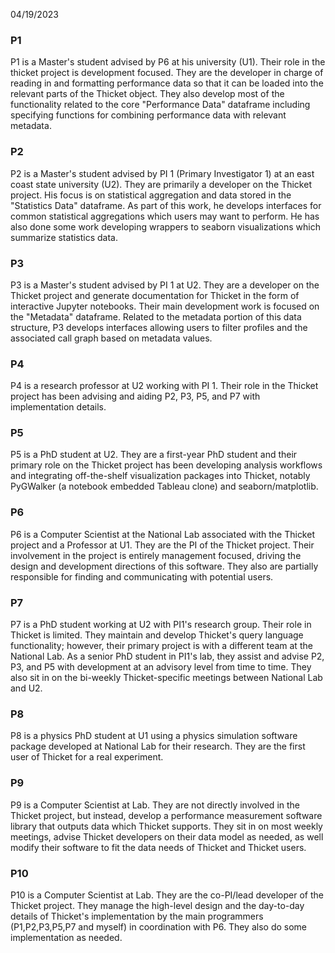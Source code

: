 04/19/2023
### P1

P1 is a Master's student advised by P6 at his university (U1). Their role in the thicket project is development focused. They are the developer in charge of reading in and formatting performance data so that it can be loaded into the relevant parts of the Thicket object. They also develop most of the functionality related to the core "Performance Data" dataframe including specifying functions for combining performance data with relevant metadata.

### P2

P2 is a Master's student advised by PI 1 (Primary Investigator 1) at an east coast state university (U2). They are primarily a developer on the Thicket project. His focus is on statistical aggregation and data stored in the "Statistics Data" dataframe. As part of this work, he develops interfaces for common statistical aggregations which users may want to perform. He has also done some work developing wrappers to seaborn visualizations which summarize statistics data.

### P3

P3 is a Master's student advised by PI 1 at U2. They are a developer on the Thicket project and generate documentation for Thicket in the form of interactive Jupyter notebooks. Their main development work is focused on the "Metadata" dataframe. Related to the metadata portion of this data structure, P3 develops interfaces allowing users to filter profiles and the associated call graph based on metadata values.

### P4

P4 is a research professor at U2 working with PI 1. Their role in the Thicket project has been advising and aiding P2, P3, P5, and P7 with implementation details.


### P5

P5 is a PhD student at U2. They are a first-year PhD student and their primary role on the Thicket project has been developing analysis workflows and integrating off-the-shelf visualization packages into Thicket, notably PyGWalker (a notebook embedded Tableau clone) and seaborn/matplotlib.


### P6

P6 is a Computer Scientist at the National Lab associated with the Thicket project and a Professor at U1. They are the PI of the Thicket project. Their involvement in the project is entirely management focused, driving the design and development directions of this software. They also are partially responsible for finding and communicating with potential users.


### P7

P7 is a PhD student working at U2 with PI1's research group. Their role in Thicket is limited. They maintain and develop Thicket's query language functionality; however, their primary project is with a different team at the National Lab. As a senior PhD student in PI1's lab, they assist and advise P2, P3, and P5 with development at an advisory level from time to time. They also sit in on the bi-weekly Thicket-specific meetings between National Lab and U2.


### P8
P8 is a physics PhD student at U1 using a physics simulation software package developed at National Lab for their research. They are the first user of Thicket for a real experiment.


### P9
P9 is a Computer Scientist at Lab. They are not directly involved in the Thicket project, but instead, develop a performance measurement software library that outputs data which Thicket supports. They sit in on most weekly meetings,  advise Thicket developers on their data model as needed, as well modify their software to fit the data needs of Thicket and Thicket users.



### P10
P10 is a Computer Scientist at Lab. They are the co-PI/lead developer of the Thicket project. They manage the high-level design and the day-to-day details of Thicket's implementation by the main programmers (P1,P2,P3,P5,P7 and myself) in coordination with P6. They also do some implementation as needed.

